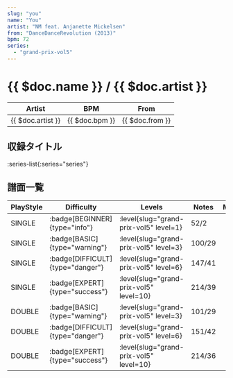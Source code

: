 ```yaml
---
slug: "you"
name: "You"
artist: "NM feat. Anjanette Mickelsen"
from: "DanceDanceRevolution (2013)"
bpm: 72
series:
  - "grand-prix-vol5"
---
```


# {{ $doc.name }} / {{ $doc.artist }}

|Artist|BPM|From|
|------|---|----|
|{{ $doc.artist }}|{{ $doc.bpm }}|{{ $doc.from }}|

## 収録タイトル

:series-list{:series="series"}

## 譜面一覧

|PlayStyle|Difficulty|Levels|Notes|Movie|
|---------|----------|------|-----|-----|
|SINGLE| :badge[BEGINNER]{type="info"}|<div class="field is-grouped is-grouped-multiline"> :level{slug="grand-prix-vol5" level=1}</div>|52/2||
|SINGLE| :badge[BASIC]{type="warning"}|<div class="field is-grouped is-grouped-multiline"> :level{slug="grand-prix-vol5" level=3}</div>|100/29||
|SINGLE| :badge[DIFFICULT]{type="danger"}|<div class="field is-grouped is-grouped-multiline"> :level{slug="grand-prix-vol5" level=6}</div>|147/41||
|SINGLE| :badge[EXPERT]{type="success"}|<div class="field is-grouped is-grouped-multiline"> :level{slug="grand-prix-vol5" level=10}</div>|214/39||
|DOUBLE| :badge[BASIC]{type="warning"}|<div class="field is-grouped is-grouped-multiline"> :level{slug="grand-prix-vol5" level=3}</div>|101/29||
|DOUBLE| :badge[DIFFICULT]{type="danger"}|<div class="field is-grouped is-grouped-multiline"> :level{slug="grand-prix-vol5" level=6}</div>|151/42||
|DOUBLE| :badge[EXPERT]{type="success"}|<div class="field is-grouped is-grouped-multiline"> :level{slug="grand-prix-vol5" level=10}</div>|214/36||
